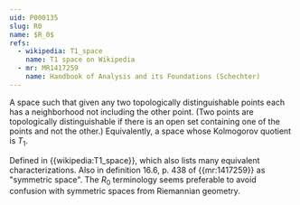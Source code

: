```yaml
---
uid: P000135
slug: R0
name: $R_0$
refs:
  - wikipedia: T1_space
    name: T1 space on Wikipedia
  - mr: MR1417259
    name: Handbook of Analysis and its Foundations (Schechter)
---
```


A space such that given any two topologically distinguishable points each has a neighborhood not including the other point.  (Two points are topologically distinguishable if there is an open set containing one of the points and not the other.)  Equivalently, a space whose Kolmogorov quotient is $T_1$.

Defined in {{wikipedia:T1_space}}, which also lists many equivalent characterizations.  Also in definition 16.6, p. 438 of {{mr:1417259}} as "symmetric space".  The $R_0$ terminology seems preferable to avoid confusion with symmetric spaces from Riemannian geometry.
